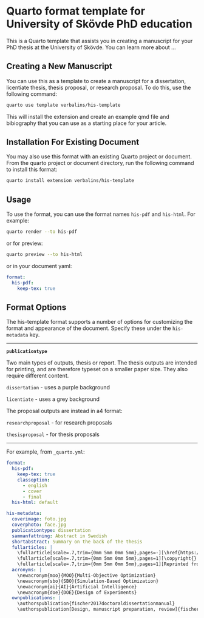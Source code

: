 # Quarto format template for University of Skövde PhD education

This is a Quarto template that assists you in creating a manuscript for your PhD thesis at the University of Skövde. You can learn more about ...

## Creating a New Manuscript

You can use this as a template to create a manuscript for a dissertation, licentiate thesis, thesis proposal, or research proposal. To do this, use the following command:

```bash
quarto use template verbalins/his-template
```

This will install the extension and create an example qmd file and bibiography that you can use as a starting place for your article.

## Installation For Existing Document

You may also use this format with an existing Quarto project or document. From the quarto project or document directory, run the following command to install this format:

```bash
quarto install extension verbalins/his-template
```

## Usage

To use the format, you can use the format names `his-pdf` and `his-html`. For example:

```bash
quarto render --to his-pdf
```

or for preview:

```bash
quarto preview --to his-html
```

or in your document yaml:

```yaml
format:
  his-pdf:
    keep-tex: true
```

## Format Options

The his-template format supports a number of options for customizing the format and appearance of the document. Specify these under the `his-metadata` key.

---
**`publicationtype`**

Two main types of outputs, thesis or report. The thesis outputs are intended for printing, and are therefore typeset on a smaller paper size. They also require different content.

`dissertation` - uses a purple background

`licentiate` - uses a grey background

The proposal outputs are instead in a4 format:

`researchproposal` - for research proposals

`thesisproposal` - for thesis proposals

---

For example, from `_quarto.yml`:

``` yaml
format:
  his-pdf:
    keep-tex: true
    classoption:
      - english
      - cover
      - final
  his-html: default

his-metadata:
  coverimage: foto.jpg
  coverphoto: face.jpg
  publicationtype: dissertation
  sammanfattning: Abstract in Swedish
  shortabstract: Summary on the back of the thesis
  fullarticles: |
    \fullarticle[scale=.7,trim={0mm 5mm 0mm 5mm},pages=-][\href{https://creativecommons.org/licenses/by-nc-nd/4.0/}{\ccbyncnd}]{fischer2017doctoraldissertationmanual}{manual.pdf}
    \fullarticle[scale=.7,trim={0mm 5mm 0mm 5mm},pages=1][\copyright{} 2018 University of Skövde. Reprinted, with permission, from]{fischer2017doctoraldissertationmanual}{manual.pdf}
    \fullarticle[scale=.7,trim={0mm 5mm 0mm 5mm},pages=1][Reprinted from][with permission from University of Skövde.]{fischer2017doctoraldissertationmanual}{manual.pdf}
  acronyms: |
    \newacronym{moo}{MOO}{Multi-Objective Optimization}
    \newacronym{sbo}{SBO}{Simulation-Based Optimization}
    \newacronym{ai}{AI}{Artificial Intelligence}
    \newacronym{doe}{DOE}{Design of Experiments}
  ownpublications: |
    \authorspublication{fischer2017doctoraldissertationmanual}
    \authorspublication[Design, manuscript preparation, review]{fischer2017doctoraldissertationmanual}
```
